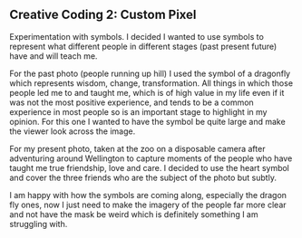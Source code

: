 ## Creative Coding 2: Custom Pixel

Experimentation with symbols. I decided I wanted to use symbols to represent what different people in different stages (past present future) have and will teach me.

For the past photo (people running up hill) I used the symbol of a dragonfly which represents wisdom, change, transformation. All things in which those people led me to and taught me, which is of high value in my life even if it was not the most positive experience, and tends to be a common experience in most people so is an important stage to highlight in my opinion. For this one I wanted to have the symbol be quite large and make the viewer look across the image. 

For my present photo, taken at the zoo on a disposable camera after adventuring around Wellington to capture moments of the people who have taught me true friendship, love and care. I decided to use the heart symbol and cover the three friends who are the subject of the photo but subtly. 

I am happy with how the symbols are coming along, especially the dragon fly ones, now I just need to make the imagery of the people far more clear and not have the mask be weird which is definitely something I am struggling with. 